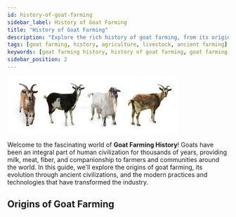 ```yaml
---
id: history-of-goat-farming
sidebar_label: History of Goat Farming
title: "History of Goat Farming"
description: "Explore the rich history of goat farming, from its origins in ancient civilizations to the modern practices and technologies used today."
tags: [goat farming, history, agriculture, livestock, ancient farming]
keywords: [goat farming history, history of goat farming, goat farming origins, ancient goat farming, modern goat farming, goat farming practices]
sidebar_position: 2
---
```


![Goat Farming](../assets/img/history-banner.png)

Welcome to the fascinating world of **Goat Farming History**! Goats have been an integral part of human civilization for thousands of years, providing milk, meat, fiber, and companionship to farmers and communities around the world. In this guide, we'll explore the origins of goat farming, its evolution through ancient civilizations, and the modern practices and technologies that have transformed the industry.

## Origins of Goat Farming